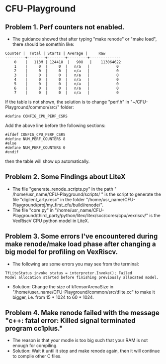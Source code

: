 # CFU-Playground
## Problem 1. Perf counters not enabled. 
* The guidance showed that after typing "make renode" or "make load", there should be somethin like:
```
Counter |  Total | Starts | Average |     Raw
---------+--------+--------+---------+--------------
    0    |   113M | 124418  |   908   |    113064622
    1    |     0  |     0  |   n/a   |            0
    2    |     0  |     0  |   n/a   |            0
    3    |     0  |     0  |   n/a   |            0
    4    |     0  |     0  |   n/a   |            0
    5    |     0  |     0  |   n/a   |            0
    6    |     0  |     0  |   n/a   |            0
    7    |     0  |     0  |   n/a   |            0
```
  If the table is not shown, the solution is to change "perf.h" in "~/CFU-Playground/common/src/" folder:
```
#define CONFIG_CPU_PERF_CSRS
```
  Add the above line before the following sections:
```
#ifdef CONFIG_CPU_PERF_CSRS
#define NUM_PERF_COUNTERS 8
#else
#define NUM_PERF_COUNTERS 0
#endif
```
  then the table will show up automatically. 

## Problem 2. Some Findings about LiteX
* The file "generate_renode_scripts.py" in the path " /home/usr_name/CFU-Playground/scripts/ " is the script to generate the file "digilent_arty.resc" in the folder "/home/usr_name/CFU-Playground/proj/my_first_cfu/build/renode/".
* The file "core.py" in "/home/usr_name/CFU-Playground/third_party/python/litex/litex/soc/cores/cpu/vexriscv/" is the VexRiscV CPU python model in LiteX.

## Problem 3. Some errors I've encountered during make renode/make load phase after changing a big model for profiling on VexRiscv. 
* The following are some errors you may see from the terminal:
```
TfLiteStatus invoke_status = interpreter.Invoke(); Failed
Model allocation started before finishing previously allocated model.
```
* Solution: Change the size of kTensorArenaSize in "/home/user_name/CFU-Playground/common/src/tflite.cc" to make it bigger, i.e. from 15 * 1024 to 60 * 1024.

## Problem 4. Make renode failed with the message "c++: fatal error: Killed signal terminated program cc1plus."
* The reason is that your modle is too big such that your RAM is not enough for compiling.
* Solution: Wait it until it stop and make renode again, then it will continue to compile other C files.

